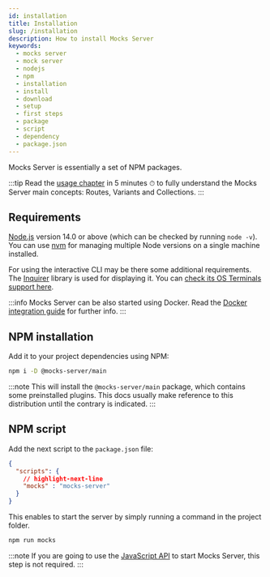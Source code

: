 ```yaml
---
id: installation
title: Installation
slug: /installation
description: How to install Mocks Server
keywords:
  - mocks server
  - mock server
  - nodejs
  - npm
  - installation
  - install
  - download
  - setup
  - first steps
  - package
  - script
  - dependency
  - package.json
---
```


Mocks Server is essentially a set of NPM packages.

:::tip
Read the [usage chapter](../usage/basics.md) in 5 minutes ⏱ to fully understand the Mocks Server main concepts: Routes, Variants and Collections.
:::

## Requirements

[Node.js](https://nodejs.org/) version 14.0 or above (which can be checked by running `node -v`). You can use [nvm](https://github.com/nvm-sh/nvm) for managing multiple Node versions on a single machine installed.

For using the interactive CLI may be there some additional requirements. The [Inquirer](https://www.npmjs.com/package/inquirer) library is used for displaying it. You can [check its OS Terminals support here](https://www.npmjs.com/package/inquirer#support-os-terminals).

:::info
Mocks Server can be also started using Docker. Read the [Docker integration guide](../integrations/docker.md) for further info.
:::

## NPM installation

Add it to your project dependencies using NPM:

```bash
npm i -D @mocks-server/main
```

:::note
This will install the `@mocks-server/main` package, which contains some preinstalled plugins. This docs usually make reference to this distribution until the contrary is indicated.
:::

## NPM script

Add the next script to the `package.json` file:

```json
{
  "scripts": {
    // highlight-next-line
    "mocks" : "mocks-server"
  }
}
```

This enables to start the server by simply running a command in the project folder.

```bash
npm run mocks
```

:::note
If you are going to use the [JavaScript API](../integrations/javascript.md) to start Mocks Server, this step is not required.
:::

